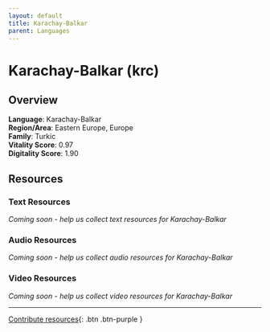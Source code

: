 ```yaml
---
layout: default
title: Karachay-Balkar
parent: Languages
---
```


# Karachay-Balkar (krc)

## Overview

**Language**: Karachay-Balkar  
**Region/Area**: Eastern Europe, Europe  
**Family**: Turkic  
**Vitality Score**: 0.97  
**Digitality Score**: 1.90  

## Resources

### Text Resources
*Coming soon - help us collect text resources for Karachay-Balkar*

### Audio Resources
*Coming soon - help us collect audio resources for Karachay-Balkar*

### Video Resources
*Coming soon - help us collect video resources for Karachay-Balkar*

---

[Contribute resources](https://fairtrain.github.io/){: .btn .btn-purple }
